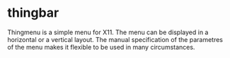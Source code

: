 # thingbar

Thingmenu is a simple menu for X11. The menu can be displayed in a horizontal or a vertical layout. The manual specification of the parametres of the menu makes it flexible to be used in many circumstances.
